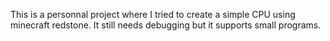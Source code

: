 This is a personnal project where I tried to create a simple CPU using minecraft redstone.
It still needs debugging but it supports small programs.
